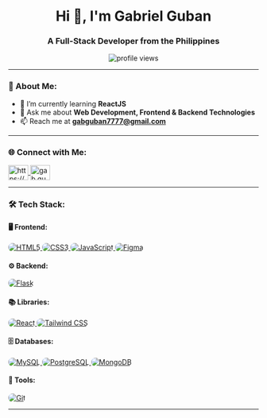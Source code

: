 <h1 align="center">Hi 👋, I'm Gabriel Guban</h1>
<h3 align="center">A Full-Stack Developer from the Philippines</h3>

<p align="center">
  <img src="https://komarev.com/ghpvc/?username=gabguban&label=Profile%20Views&color=0e75b6&style=flat" alt="profile views" />
</p>

---

### 🚀 About Me:
- 🌱 I’m currently learning **ReactJS**
- 💬 Ask me about **Web Development, Frontend & Backend Technologies**
- 📫 Reach me at **gabguban7777@gmail.com**

---

### 🌐 Connect with Me:
<p align="left">
  <a href="https://www.linkedin.com/in/gab-guban-474237334/" target="_blank">
   <img align="center" src="https://raw.githubusercontent.com/rahuldkjain/github-profile-readme-generator/master/src/images/icons/Social/linked-in-alt.svg" alt="https://www.linkedin.com/in/gab-guban-474237334/" height="30" width="40" />
  </a>
  <a href="https://fb.com/gab.guban" target="_blank">
<img align="center" src="https://raw.githubusercontent.com/rahuldkjain/github-profile-readme-generator/master/src/images/icons/Social/facebook.svg" alt="gab.guban" height="30" width="40" />
  </a>
</p>

---

### 🛠️ Tech Stack:

#### 🖥️ Frontend:
<p align="left"> 
  <a href="https://www.w3.org/html/" target="_blank">
    <img src="https://img.shields.io/badge/HTML5-%23E34F26.svg?style=for-the-badge&logo=html5&logoColor=white" alt="HTML5" style="border-radius: 8px;" />
  </a> 
  <a href="https://www.w3schools.com/css/" target="_blank">
    <img src="https://img.shields.io/badge/CSS3-%231572B6.svg?style=for-the-badge&logo=css3&logoColor=white" alt="CSS3" style="border-radius: 8px;" />
  </a> 
  <a href="https://developer.mozilla.org/en-US/docs/Web/JavaScript" target="_blank">
    <img src="https://img.shields.io/badge/JavaScript-%23F7DF1E.svg?style=for-the-badge&logo=javascript&logoColor=black" alt="JavaScript" style="border-radius: 8px;" />
  </a> 
  <a href="https://www.figma.com/" target="_blank">
    <img src="https://img.shields.io/badge/Figma-%23F24E1E.svg?style=for-the-badge&logo=figma&logoColor=white" alt="Figma" style="border-radius: 8px;" />
  </a> 
</p>

#### ⚙️ Backend:
<p align="left">
  <a href="https://flask.palletsprojects.com/" target="_blank">
    <img src="https://img.shields.io/badge/Flask-%23000000.svg?style=for-the-badge&logo=flask&logoColor=white" alt="Flask" style="border-radius: 8px;" />
  </a> 
</p>

#### 📚 Libraries:
<p align="left">
  <a href="https://reactjs.org/" target="_blank">
    <img src="https://img.shields.io/badge/React-%2361DAFB.svg?style=for-the-badge&logo=react&logoColor=black" alt="React" style="border-radius: 8px;" />
  </a> 
  <a href="https://tailwindcss.com/" target="_blank">
    <img src="https://img.shields.io/badge/TailwindCSS-%2306B6D4.svg?style=for-the-badge&logo=tailwindcss&logoColor=white" alt="Tailwind CSS" style="border-radius: 8px;" />
  </a> 
</p>

#### 🗄️ Databases:
<p align="left">
  <a href="https://www.mysql.com/" target="_blank">
    <img src="https://img.shields.io/badge/MySQL-%234479A1.svg?style=for-the-badge&logo=mysql&logoColor=white" alt="MySQL" style="border-radius: 8px;" />
  </a> 
  <a href="https://www.postgresql.org" target="_blank">
    <img src="https://img.shields.io/badge/PostgreSQL-%23336791.svg?style=for-the-badge&logo=postgresql&logoColor=white" alt="PostgreSQL" style="border-radius: 8px;" />
  </a> 
  <a href="https://www.mongodb.com/" target="_blank">
    <img src="https://img.shields.io/badge/MongoDB-%2347A248.svg?style=for-the-badge&logo=mongodb&logoColor=white" alt="MongoDB" style="border-radius: 8px;" />
  </a> 
</p>

#### 🔧 Tools:
<p align="left">
  <a href="https://git-scm.com/" target="_blank">
    <img src="https://img.shields.io/badge/Git-%23F05032.svg?style=for-the-badge&logo=git&logoColor=white" alt="Git" style="border-radius: 8px;" />
  </a> 
</p>


---


